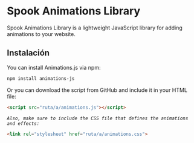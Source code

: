 # Spook Animations Library

Spook Animations Library is a lightweight JavaScript library for adding animations to your website.

## Instalación

You can install Animations.js via npm:

```sh
npm install animations-js
```
Or you can download the script from GitHub and include it in your HTML file:
```html
<script src="ruta/a/animations.js"></script>
```
*`Also, make sure to include the CSS file that defines the animations and effects:`*
```html
<link rel="stylesheet" href="ruta/a/animations.css">
```
